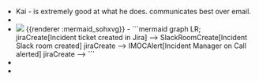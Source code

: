 - Kai - is extremely good at what he does. communicates best over email.
-
- <img src="https://mermaid.ink/img/ICBncmFwaCBMUjsKamlyYUNyZWF0ZVtJbmNpZGVudCB0aWNrZXQgY3JlYXRlZCBpbiBKaXJhXSAtLT4gU2xhY2tSb29tQ3JlYXRlW0luY2lkZW50IFNsYWNrIHJvb20gY3JlYXRlZF0KamlyYUNyZWF0ZSAtLT4gSU1PQ0FsZXJ0W0luY2lkZW50IE1hbmFnZXIgb24gQ2FsbCBhbGVydGVkXQoK" />
  {{renderer :mermaid_sohxvg}}
	- ```mermaid 
	  graph LR;
	  jiraCreate[Incident ticket created in Jira] --> SlackRoomCreate[Incident Slack room created]
	  jiraCreate --> IMOCAlert[Incident Manager on Call alerted]
	  jiraCreate --> 
	  ```
-
-